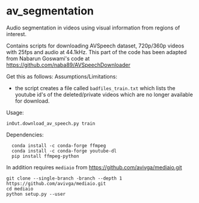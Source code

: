 # av_segmentation
Audio segmentation in videos using visual information from regions of interest. 

Contains scripts for downloading AVSpeech dataset, 720p/360p videos with 25fps and audio at 44.1kHz. 
This part of the code has been adapted from Nabarun Goswami's code at
https://github.com/naba89/AVSpeechDownloader

Get this as follows:
Assumptions/Limitations: 
  - the script creates a file called `badfiles_train.txt` which lists the youtube id's of the deleted/private videos which are no longer       available for download.  

Usage:
  ```
  inOut.download_av_speech.py train
  ```
Dependencies:
```
  conda install -c conda-forge ffmpeg
  conda install -c conda-forge youtube-dl
  pip install ffmpeg-python
```
In addition requires ```mediaio``` from https://github.com/avivga/mediaio.git
```
git clone --single-branch -branch --depth 1  https://github.com/avivga/mediaio.git
cd mediaio
python setup.py --user
```

